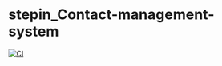 # stepin_Contact-management-system


[![CI](https://github.com/Chelli-Satish/stepin_Contact-management-system/actions/workflows/build.yml/badge.svg)](https://github.com/Chelli-Satish/stepin_Contact-management-system/actions/workflows/build.yml)
